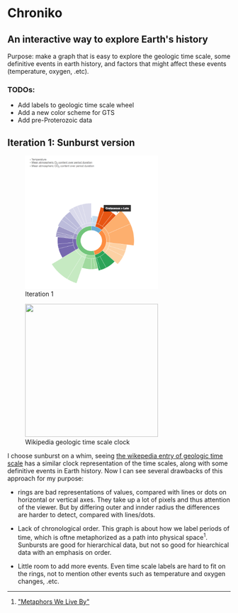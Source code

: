 # Chroniko
## An interactive way to explore Earth's history

Purpose: make a graph that is easy to explore the geologic time scale, some definitive events in earth history, and factors that might affect these events (temperature, oxygen, .etc).


### TODOs:
* Add labels to geologic time scale wheel
* Add a new color scheme for GTS
* Add pre-Proterozoic data


## Iteration 1: Sunburst version

<figure>
  <img src="images/iteration-1.png" width="300" height="300">
  <figcaption>Iteration 1</figcaption>
</figure>

<figure>
  <img src="https://upload.wikimedia.org/wikipedia/commons/7/77/Geologic_Clock_with_events_and_periods.svg" width="300" height="300">
  <figcaption>Wikipedia geologic time scale clock</figcaption>
</figure>


I choose sunburst on a whim, seeing [the wikepedia entry of geologic time scale](https://en.wikipedia.org/wiki/Geologic_time_scale) has a similar clock representation of the time scales, along with some definitive events in Earth history. Now I can see several drawbacks of this approach for my  purpose:

* rings are bad representations of values, compared with lines or dots on horizontal or vertical axes. They take up a lot of pixels and thus attention of the viewer. But by differing outer and innder radius the differences are harder to detect, compared with lines/dots.

* Lack of chronological order. This graph is about how we label periods of time, which is oftne metaphorized as a path into physical space<sup>1</sup>. Sunbursts are good for hierarchical data, but not so good for hiearchical data with an emphasis on order.

* Little room to add more events. Even time scale labels are hard to fit on the rings, not to mention other events such as temperature and oxygen changes, .etc.


---
 1. ["Metaphors We Live By"](http://press.uchicago.edu/ucp/books/book/chicago/M/bo3637992.html)

